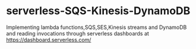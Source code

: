 # serverless-SQS-Kinesis-DynamoDB
Implementing lambda functions,SQS,SES,Kinesis streams and DynamoDB and reading invocations through serverless dashboards at https://dashboard.serverless.com/
